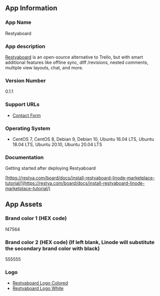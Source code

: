 ## App Information

### App Name

Restyaboard

### App description

[Restyaboard](https://restya.com/board) is an open-source alternative to Trello, but with smart additional features like offline sync, diff /revisions, nested comments, multiple view layouts, chat, and more.


### Version Number

0.1.1

### Support URLs

* [Contact Form](https://restya.com/contact)

### Operating System

* CentOS 7, CentOS 8, Debian 9, Debian 10, Ubuntu 16.04 LTS, Ubuntu 18.04 LTS, Ubuntu 20.10, Ubuntu 20.04 LTS

### Documentation

Getting started after deploying Restyaboard

[https://restya.com/board/docs/install-restyaboard-linode-marketplace-tutorial/](https://restya.com/board/docs/install-restyaboard-linode-marketplace-tutorial/)

## App Assets

### Brand color 1 (HEX code)

f47564

### Brand color 2 (HEX code) (If left blank, Linode will substitute the secondary brand color with black)

555555

### Logo

* [Restyaboard Logo Colored](assets/restyaboard.svg)
* [Restyaboard Logo White](assets/restyaboard_white.svg)